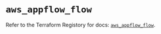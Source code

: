 # `aws_appflow_flow`

Refer to the Terraform Registory for docs: [`aws_appflow_flow`](https://registry.terraform.io/providers/hashicorp/aws/5.28.0/docs/resources/appflow_flow).
